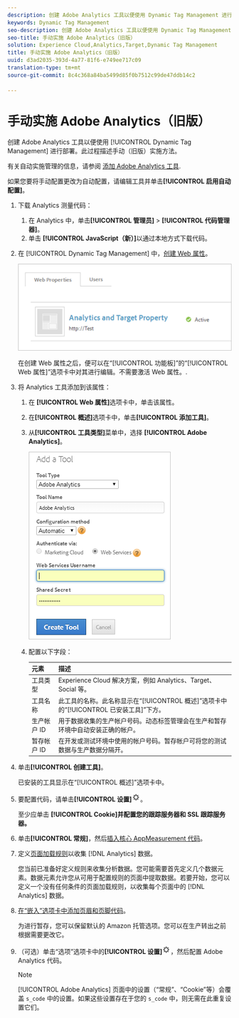 ```yaml
---
description: 创建 Adobe Analytics 工具以便使用 Dynamic Tag Management 进行部署。此过程描述手动（旧版）实施方法。
keywords: Dynamic Tag Management
seo-description: 创建 Adobe Analytics 工具以便使用 Dynamic Tag Management 进行部署。此过程描述手动（旧版）实施方法。
seo-title: 手动实施 Adobe Analytics（旧版）
solution: Experience Cloud,Analytics,Target,Dynamic Tag Management
title: 手动实施 Adobe Analytics（旧版）
uuid: d3ad2035-393d-4a77-81f6-e749ee717c09
translation-type: tm+mt
source-git-commit: 8c4c368a84ba5499d85f0b7512c99de47ddb14c2

---
```



# 手动实施 Adobe Analytics（旧版）

创建 Adobe Analytics 工具以便使用 [!UICONTROL Dynamic Tag Management] 进行部署。此过程描述手动（旧版）实施方法。

有关自动实施管理的信息，请参阅 [添加 Adobe Analytics 工具](/help/implement/c-implement-with-dtm/c-aa-tool/analytics-dtm.md).

如果您要将手动配置更改为自动配置，请编辑工具并单击&#x200B;**[!UICONTROL 启用自动配置]**。

1. 下载 Analytics 测量代码：
   1. 在 Analytics 中，单击&#x200B;**[!UICONTROL 管理员]** &gt; **[!UICONTROL 代码管理器]**。
   1. 单击 **[!UICONTROL JavaScript（新）]**&#x200B;以通过本地方式下载代码。
1. 在 [!UICONTROL Dynamic Tag Management] 中，[创建 Web 属性](/help/implement/c-implement-with-dtm/t-create-web-property.md)。

   ![](assets/dtm-property.png)

   在创建 Web 属性之后，便可以在“[!UICONTROL 功能板]”的“[!UICONTROL Web 属性]”选项卡中对其进行编辑。不需要激活 Web 属性。.

1. 将 Analytics 工具添加到该属性：
   1. 在 **[!UICONTROL Web 属性]**&#x200B;选项卡中，单击该属性。
   1. 在&#x200B;**[!UICONTROL 概述]**&#x200B;选项卡中，单击&#x200B;**[!UICONTROL 添加工具]**。
   1. 从&#x200B;**[!UICONTROL 工具类型]**&#x200B;菜单中，选择 **[!UICONTROL Adobe Analytics]**。

      ![](assets/dtm-add-analytics-tool.png)

   1. 配置以下字段：

      | 元素 | 描述 |
      |---|---|
      | 工具类型 | Experience Cloud 解决方案，例如 Analytics、Target、Social 等。 |
      | 工具名称 | 此工具的名称。此名称显示在“[!UICONTROL 概述]”选项卡中的“[!UICONTROL 已安装工具]”下方。 |
      | 生产帐户 ID | 用于数据收集的生产帐户号码。动态标签管理会在生产和暂存环境中自动安装正确的帐户。 |
      | 暂存帐户 ID | 在开发或测试环境中使用的帐户号码。暂存帐户可将您的测试数据与生产数据分隔开。 |

1. 单击&#x200B;**[!UICONTROL 创建工具]**。

   已安装的工具显示在“[!UICONTROL 概述]”选项卡中。

1. 要配置代码，请单击&#x200B;**[!UICONTROL 设置]**![](assets/settings_gear.png)。

   至少应单击 **[!UICONTROL Cookie]并配置您的跟踪服务器和 SSL 跟踪服务器。**

1. 单击&#x200B;**[!UICONTROL 常规]**，然后[插入核心 AppMeasurement 代码](/help/implement/c-implement-with-dtm/c-aa-tool/t-appmeasurement-code.md)。
1. 定义[页面加载规则](/help/implement/c-implement-with-dtm/c-rules/t-rules-create.md)以收集 [!DNL Analytics] 数据。

   您当前已准备好定义规则来收集分析数据。您可能需要首先定义几个数据元素。数据元素允许您从可用于配置规则的页面中提取数据。若要开始，您可以定义一个没有任何条件的页面加载规则，以收集每个页面中的 [!DNL Analytics] 数据。
1. [在“嵌入”选项卡中添加页眉和页脚代码](/help/implement/c-implement-with-dtm/c-headers-footers/t-header-footer-code.md)。

   为进行暂存，您可以保留默认的 Amazon 托管选项。您可以在生产转出之前根据需要更改它。
1. （可选）单击“选项”选项卡中的&#x200B;**[!UICONTROL 设置]**![](assets/settings_gear.png)，然后配置 Adobe Analytics 代码。

   >[!NOTE]
   >
   >[!UICONTROL Adobe Analytics] 页面中的设置（“常规”、“Cookie”等）会覆盖 `s_code` 中的设置。如果这些设置存在于您的 `s_code` 中，则无需在此重复设置它们。

